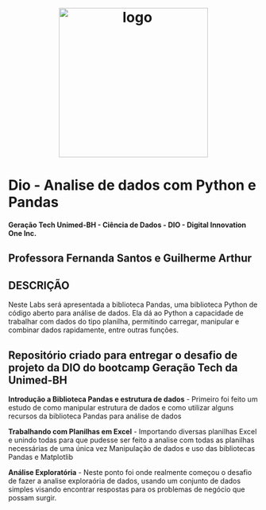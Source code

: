 <h1 align="center">
<h1 align="center">
  <br>
  <img src="https://hermes.digitalinnovation.one/tracks/342f7392-a8b5-421f-bea9-d29f1fd8aae9.png" alt="logo" height="300">
</h1>

# Dio - Analise de dados com Python e Pandas

#### Geração Tech Unimed-BH - Ciência de Dados    -   DIO - Digital Innovation One Inc. 


## Professora Fernanda Santos e Guilherme Arthur


## DESCRIÇÃO
Neste Labs será apresentada a biblioteca Pandas, uma biblioteca Python de código aberto para análise de dados. Ela dá ao Python a capacidade de trabalhar com dados do tipo planilha, permitindo carregar, manipular e combinar dados rapidamente, entre outras funções.


## Repositório criado para entregar o desafio de projeto da DIO do bootcamp Geração Tech da Unimed-BH

**Introdução a Biblioteca Pandas e estrutura de dados** - Primeiro foi feito um estudo de como manipular estrutura de dados e como utilizar alguns recursos da biblioteca Pandas para análise de dados

**Trabalhando com Planilhas em Excel** - Importando diversas planilhas Excel e unindo todas para que pudesse ser feito a analise com todas as planilhas necessárias de uma única vez Manipulação de dados e uso das bibliotecas Pandas e Matplotlib

**Análise Exploratória** - Neste ponto foi onde realmente começou o desafio de fazer a analise exploraória de dados, usando um conjunto de dados simples visando encontrar respostas para os problemas de negócio que possam surgir.
